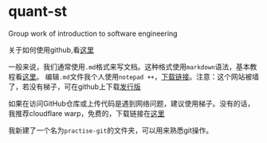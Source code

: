 # quant-st
Group work of introduction to software engineering


关于如何使用github,看[这里](https://zhuanlan.zhihu.com/p/193140870)


一般来说，我们通常使用``.md``格式来写文档。这种格式使用``markdown``语法，基本教程看[这里](https://www.markdownguide.org/basic-syntax)。 编辑``.md``文件我个人使用``notepad ++``，[下载链接](https://notepad-plus-plus.org/downloads)。注意：这个网站被墙了，若没有梯子，可在github上下载[发行版](https://github.com/notepad-plus-plus/notepad-plus-plus/releases)


如果在访问GitHub仓库或上传代码是遇到网络问题，建议使用梯子。没有的话，我推荐cloudflare warp，免费的，下载链接在[这里](https://cloudflarewarp.com/)


我新建了一个名为``practise-git``的文件夹，可以用来熟悉git操作。
